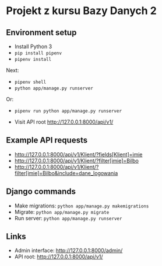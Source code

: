 # Projekt z kursu Bazy Danych 2


## Environment setup
- Install Python 3
- `pip install pipenv`
- `pipenv install`

Next:
- `pipenv shell`
- `python app/manage.py runserver`

Or:
- `pipenv run python app/manage.py runserver`

- Visit API root http://127.0.0.1:8000/api/v1/

## Example API requests
- http://127.0.0.1:8000/api/v1/Klient/?fields[Klient]=imie
- http://127.0.0.1:8000/api/v1/Klient/?filter[imie]=Bilbo
- http://127.0.0.1:8000/api/v1/Klient/?filter[imie]=Bilbo&include=dane_logowania

## Django commands
- Make migrations: `python app/manage.py makemigrations`
- Migrate: `python app/manage.py migrate`
- Run server: `python app/manage.py runserver`

## Links
- Admin interface: http://127.0.0.1:8000/admin/
- API root: http://127.0.0.1:8000/api/v1/
